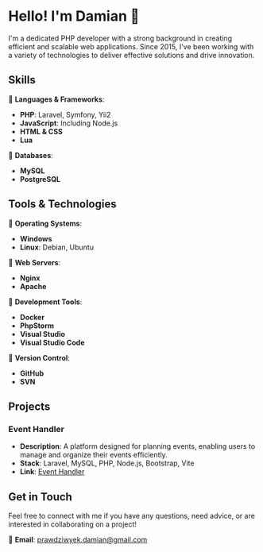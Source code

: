 # Hello! I'm Damian 👋

I'm a dedicated PHP developer with a strong background in creating efficient and scalable web applications. Since 2015, I've been working with a variety of technologies to deliver effective solutions and drive innovation.

## Skills

🔹 **Languages & Frameworks**:
- **PHP**: Laravel, Symfony, Yii2
- **JavaScript**: Including Node.js
- **HTML & CSS**
- **Lua**

🔹 **Databases**:
- **MySQL**
- **PostgreSQL**

## Tools & Technologies

🔧 **Operating Systems**:
- **Windows**
- **Linux**: Debian, Ubuntu

🔧 **Web Servers**:
- **Nginx**
- **Apache**

🔧 **Development Tools**:
- **Docker**
- **PhpStorm**
- **Visual Studio**
- **Visual Studio Code**

🔧 **Version Control**:
- **GitHub**
- **SVN**

## Projects

### Event Handler
- **Description**: A platform designed for planning events, enabling users to manage and organize their events efficiently.
- **Stack**: Laravel, MySQL, PHP, Node.js, Bootstrap, Vite
- **Link**: [Event Handler](https://github.com/Prawdziwy/event_handler)

## Get in Touch

Feel free to connect with me if you have any questions, need advice, or are interested in collaborating on a project!

📧 **Email**: [prawdziwyek.damian@gmail.com](mailto:prawdziwyek.damian@gmail.com)  
<!-- 🌐 **Website**: [prawdziwy.dev](https://prawdziwy.dev) -->
